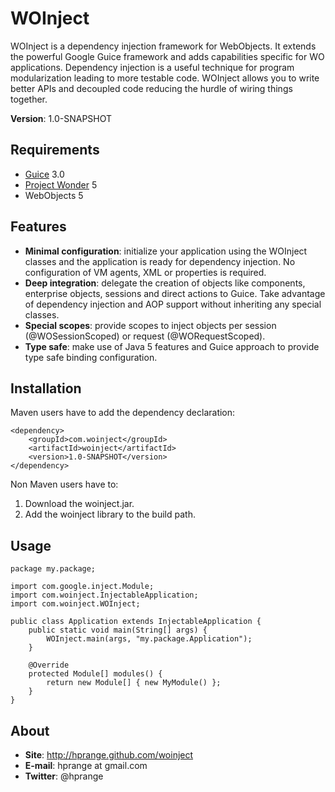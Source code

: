WOInject
========

WOInject is a dependency injection framework for WebObjects. It extends
the powerful Google Guice framework and adds capabilities specific for
WO applications. Dependency injection is a useful technique for program
modularization leading to more testable code. WOInject allows you to write
better APIs and decoupled code reducing the hurdle of wiring things
together.

**Version**: 1.0-SNAPSHOT

Requirements
------------

* [Guice](http://code.google.com/p/google-guice/) 3.0
* [Project Wonder](http://wiki.objectstyle.org/confluence/display/WONDER/Home) 5
* WebObjects 5

Features
--------

* **Minimal configuration**: initialize your application using the WOInject
classes and the application is ready for dependency injection. No configuration
of VM agents, XML or properties is required.
* **Deep integration**: delegate the creation of objects like components,
enterprise objects, sessions and direct actions to Guice. Take advantage of
dependency injection and AOP support without inheriting any special classes.
* **Special scopes**: provide scopes to inject objects per session
(@WOSessionScoped) or request (@WORequestScoped).
* **Type safe**: make use of Java 5 features and Guice approach to provide
type safe binding configuration.


Installation
------------

Maven users have to add the dependency declaration:

	<dependency>
		<groupId>com.woinject</groupId>
		<artifactId>woinject</artifactId>
		<version>1.0-SNAPSHOT</version>
	</dependency>

Non Maven users have to:

1. Download the woinject.jar.
2. Add the woinject library to the build path.

Usage
-----

	package my.package;

	import com.google.inject.Module;
	import com.woinject.InjectableApplication;
	import com.woinject.WOInject;

	public class Application extends InjectableApplication {
		public static void main(String[] args) {
			WOInject.main(args, "my.package.Application");
		}

		@Override
		protected Module[] modules() {
			return new Module[] { new MyModule() };
		}
	}

About
-----

* **Site**: http://hprange.github.com/woinject
* **E-mail**: hprange at gmail.com
* **Twitter**: @hprange
